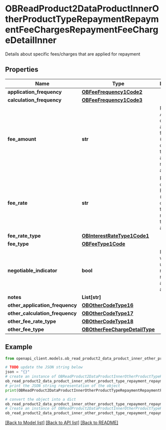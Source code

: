 # OBReadProduct2DataProductInnerOtherProductTypeRepaymentRepaymentFeeChargesRepaymentFeeChargeDetailInner

Details about specific fees/charges that are applied for repayment

## Properties

Name | Type | Description | Notes
------------ | ------------- | ------------- | -------------
**application_frequency** | [**OBFeeFrequency1Code2**](OBFeeFrequency1Code2.md) |  | 
**calculation_frequency** | [**OBFeeFrequency1Code3**](OBFeeFrequency1Code3.md) |  | 
**fee_amount** | **str** | Fee Amount charged for a fee/charge (where it is charged in terms of an amount rather than a rate) | [optional] 
**fee_rate** | **str** | Rate charged for Fee/Charge (where it is charged in terms of a rate rather than an amount) | [optional] 
**fee_rate_type** | [**OBInterestRateType1Code1**](OBInterestRateType1Code1.md) |  | [optional] 
**fee_type** | [**OBFeeType1Code**](OBFeeType1Code.md) |  | 
**negotiable_indicator** | **bool** | Fee/charge which is usually negotiable rather than a fixed amount | [optional] 
**notes** | **List[str]** |  | [optional] 
**other_application_frequency** | [**OBOtherCodeType16**](OBOtherCodeType16.md) |  | [optional] 
**other_calculation_frequency** | [**OBOtherCodeType17**](OBOtherCodeType17.md) |  | [optional] 
**other_fee_rate_type** | [**OBOtherCodeType18**](OBOtherCodeType18.md) |  | [optional] 
**other_fee_type** | [**OBOtherFeeChargeDetailType**](OBOtherFeeChargeDetailType.md) |  | [optional] 

## Example

```python
from openapi_client.models.ob_read_product2_data_product_inner_other_product_type_repayment_repayment_fee_charges_repayment_fee_charge_detail_inner import OBReadProduct2DataProductInnerOtherProductTypeRepaymentRepaymentFeeChargesRepaymentFeeChargeDetailInner

# TODO update the JSON string below
json = "{}"
# create an instance of OBReadProduct2DataProductInnerOtherProductTypeRepaymentRepaymentFeeChargesRepaymentFeeChargeDetailInner from a JSON string
ob_read_product2_data_product_inner_other_product_type_repayment_repayment_fee_charges_repayment_fee_charge_detail_inner_instance = OBReadProduct2DataProductInnerOtherProductTypeRepaymentRepaymentFeeChargesRepaymentFeeChargeDetailInner.from_json(json)
# print the JSON string representation of the object
print(OBReadProduct2DataProductInnerOtherProductTypeRepaymentRepaymentFeeChargesRepaymentFeeChargeDetailInner.to_json())

# convert the object into a dict
ob_read_product2_data_product_inner_other_product_type_repayment_repayment_fee_charges_repayment_fee_charge_detail_inner_dict = ob_read_product2_data_product_inner_other_product_type_repayment_repayment_fee_charges_repayment_fee_charge_detail_inner_instance.to_dict()
# create an instance of OBReadProduct2DataProductInnerOtherProductTypeRepaymentRepaymentFeeChargesRepaymentFeeChargeDetailInner from a dict
ob_read_product2_data_product_inner_other_product_type_repayment_repayment_fee_charges_repayment_fee_charge_detail_inner_from_dict = OBReadProduct2DataProductInnerOtherProductTypeRepaymentRepaymentFeeChargesRepaymentFeeChargeDetailInner.from_dict(ob_read_product2_data_product_inner_other_product_type_repayment_repayment_fee_charges_repayment_fee_charge_detail_inner_dict)
```
[[Back to Model list]](../README.md#documentation-for-models) [[Back to API list]](../README.md#documentation-for-api-endpoints) [[Back to README]](../README.md)


